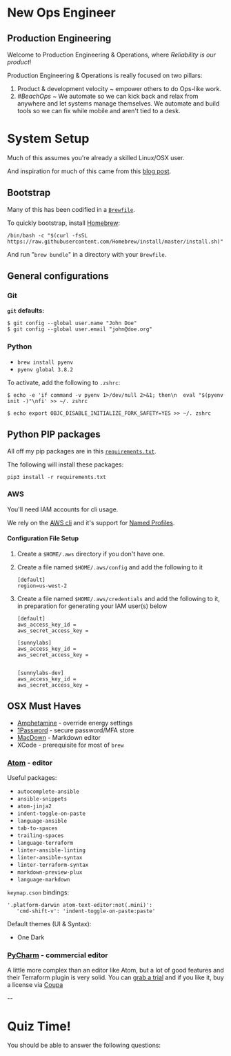 # New Ops Engineer

## Production Engineering 
Welcome to Production Engineering & Operations, where *Reliability is our product*!

Production Engineering & Operations is really focused on two pillars:

1. Product & development velocity ~ empower others to do Ops-like work.
2. *\#BeachOps* ~ We automate so we can kick back and relax from anywhere and let systems manage themselves. We automate and build tools so we can fix while mobile and aren't tied to a desk.


# System Setup
Much of this assumes you're already a skilled Linux/OSX user.

And inspiration for much of this came from this [blog post](https://dev.to/mattstratton/my-brewfile-1pob).

## Bootstrap
Many of this has been codified in a [`Brewfile`](https://github.com/mzeier/dotfiles/blob/master/Brewfile). 

To quickly bootstrap, install [Homebrew](https://brew.sh/):

```
/bin/bash -c "$(curl -fsSL https://raw.githubusercontent.com/Homebrew/install/master/install.sh)"
```

And run "`brew bundle`" in a directory with your `Brewfile`.

## General configurations

### Git

**`git` defaults:**

```
$ git config --global user.name "John Doe"
$ git config --global user.email "john@doe.org"
```


### Python
* `brew install pyenv`
* `pyenv global 3.8.2`

To activate, add the following to `.zshrc`:
```
$ echo -e 'if command -v pyenv 1>/dev/null 2>&1; then\n  eval "$(pyenv init -)"\nfi' >> ~/. zshrc

$ echo export OBJC_DISABLE_INITIALIZE_FORK_SAFETY=YES >> ~/. zshrc
```

## Python PIP packages
All off my pip packages are in this [`requirements.txt`](https://github.com/mzeier/dotfiles/blob/master/requirements.txt).

The following will install these packages:
```
pip3 install -r requirements.txt
```

### AWS

You'll need IAM accounts for cli usage. 

We rely on the [AWS cli]() and it's support for [Named Profiles]().

#### Configuration File Setup
1. Create a `$HOME/.aws` directory if you don't have one.
2. Create a file named `$HOME/.aws/config` and add the following to it


    ```
    [default]
    region=us-west-2
    ```
    
    
3. Create a file named `$HOME/.aws/credentials` and add the following to it, in preparation for generating your IAM user(s) below

    ```
    [default]
    aws_access_key_id =
    aws_secret_access_key =

    [sunnylabs]
    aws_access_key_id =
    aws_secret_access_key =


    [sunnylabs-dev]
    aws_access_key_id =
    aws_secret_access_key =

    ```


## OSX Must Haves
* [Amphetamine](https://itunes.apple.com/us/app/amphetamine/id937984704?mt=12) - override energy settings
* [1Password](https://1password.com/) - secure password/MFA store
* [MacDown](https://macdown.uranusjr.com/) - Markdown editor
* XCode - prerequisite for most of `brew`

### [Atom](https://atom.io/) - editor
Useful packages:

* `autocomplete-ansible`
* `ansible-snippets`
* `atom-jinja2`
* `indent-toggle-on-paste`
* `language-ansible`
* `tab-to-spaces`
* `trailing-spaces`
* `language-terraform`
* `linter-ansible-linting`
* `linter-ansible-syntax`
* `linter-terraform-syntax`
* `markdown-preview-plux`
* `language-markdown`

`keymap.cson` bindings:

```
'.platform-darwin atom-text-editor:not(.mini)':
   'cmd-shift-v': 'indent-toggle-on-paste:paste'
```

Default themes (UI & Syntax):

* One Dark

### [PyCharm](https://www.jetbrains.com/pycharm/) - commercial editor
A little more complex than an editor like Atom, but a lot of good features
and their Terraform plugin is very solid. You can [grab a trial](https://www.jetbrains.com/pycharm/download/download-thanks.html?platform=mac) and if you like it, buy a license via [Coupa](https://myvmware.workspaceair.com/catalog-portal/ui?isOnPremise=false&isMobile=false&userId=2492128#/bookmarks/details/WORKSPACE-9efde298-9baa-4038-9feb-9d130eb11a94-Web-Saml20?nativenav=Hide)



--

# Quiz Time!

You should be able to answer the following questions:

